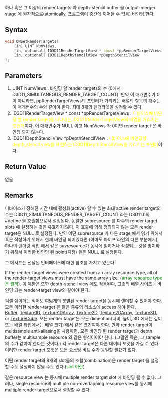 하나 혹은 그 이상의 render targets 과 depth-stencil buffer 을 output-merger stage 에 원자적으로(atomically, 프로그램이 중간에 끼어들 수 없음) 바인딩 한다. 

## Syntax

```c++
void OMSetRenderTargets( 
	[in] UINT NumViews, 
	[in, optional] ID3D11RenderTargetView * const *ppRenderTargetViews, 
	[in, optional] ID3D11DepthStencilView *pDepthStencilView 
);
```

## Parameters

1. UINT NumViews : 바인딩 할 render targets의 수 (0에서 D3D11_SIMULTANEOUS_RENDER_TARGET_COUNT). 만약 이 매개변수가 0이 아니라면, ppRenderTargetViews의 포인터가 가리키는 배열의 항목의 개수는 이 매개변수의 수와 같아야 한다. 최대 8개의 렌더타겟을 설정할 수 있다
2. ID3D11RenderTargetView * const *ppRenderTargetViews : <span style="color: yellow">디바이스에 바인딩 할  render target을 나타내는 ID3D11RenderTargetView의 배열을 가리키는 포인터</span>이다. 이 매개변수가 NULL 이고 NumViews 가 0이면 render target 은 바인딩 되지 않는다.
3. ID3D11DepthStencilView *pDepthStencilView : <span style="color: yellow">디바이스에 바인딩할 depth_stencil view를 표현하는 ID3D11DepthStencilView를 가리키는 포인터</span>이다.

## Return Value

없음

## Remarks

디바이스가 정해진 시간 내에 활성화(active) 할 수 있는 최대 active render target의 수는 D3D11_SIMULTANEOUS_RENDER_TARGET_COUNT 라는 D3D11.h의 #define 을 호출함으로서 설정된다. 동일한 subresource 를 다수의 render target slots 에 설정하는 것은 유효하지 않다. 이 호출에 의해 정의되지 않는 모든 render target은 NULL 로 설정된다. 
만약 어떤 subresource 가 다른 stage 에서 읽기 위해서 혹은 작성하기 위해서 현재 바인딩 되어있다면 (아마도 파이프 라인의 다른 부분에서), 하나의 렌더링 작업 에서 같은 suvresource가 동시에 읽히거나 작성되는 것을 방지하기 위해서 이러한 바인딩 된 point(지점) 들은 NULL 로 설정된다. 

그 메서드는 전달된 인터페이스에 대한 참조를 가지고 있는다.

If the render-target views were created from an array resource type, all of the render-target views must have the same array size. (<span style="color:green ">array resource type 은 뭘까</span>). 
이 제한은 또한 depth-stencil view 에도 적용된다, 그것의 배열 사이즈는 바인딩 되는 render-target view와 같아야 한다.

픽셀 쉐이더는 적어도 여덟개의 분별된 render target을 동시에 랜더할 수 있어야 한다. 모든 이러한 render-target 은 같은 종류의 리소스에 access 해야 한다. [Buffer](https://learn.microsoft.com/en-us/windows/win32/direct3dhlsl/sm5-object-buffer), [Texture1D](https://learn.microsoft.com/en-us/windows/win32/direct3dhlsl/sm5-object-texture1d), [Texture1DArray](https://learn.microsoft.com/en-us/windows/win32/direct3dhlsl/sm5-object-texture1darray), [Texture2D](https://learn.microsoft.com/en-us/windows/win32/direct3dhlsl/sm5-object-texture2d), [Texture2DArray](https://learn.microsoft.com/en-us/windows/win32/direct3dhlsl/sm5-object-texture2darray), [Texture3D](https://learn.microsoft.com/en-us/windows/win32/direct3dhlsl/sm5-object-texture3d), or [TextureCube](https://learn.microsoft.com/en-us/windows/win32/direct3dhlsl/dx-graphics-hlsl-to-type). 모든 render target은 모든 dimention(너비, 높이, 3D 에서는 깊이 또는 배열 타입에서는 배열 크기) 에서 같은 크기여야 한다. 만약 render-target이 multisample anti-aliasing을 사용하면, 모든 바인딩 된 render target과 depth buffer는 multisample resource 와 같은 형식이어야 한다. (그말인 즉슨, 그 sample의 수가 같아야 한다는 것이다.) 각 render target은 다른 데이터 포맷을 가질 수 있다. 이러한 render target 포맷은 모든 요소당 비트 수가 동일할 필요가 없다. 

어떤 render target의 8개의 slot들의 조합(combination)은 render target 을 설정할 수도 설정하지 않을 수도 있다.(<span style="color:green ">slot 이란</span>)

같은 resource view 는 동시에 multiple render target slot 에 바인딩 될 수 없다. 그러나, single resource의 multiple non-overlapping resource view를 동시에 multiple render target으로서 설정할 수 있다. 